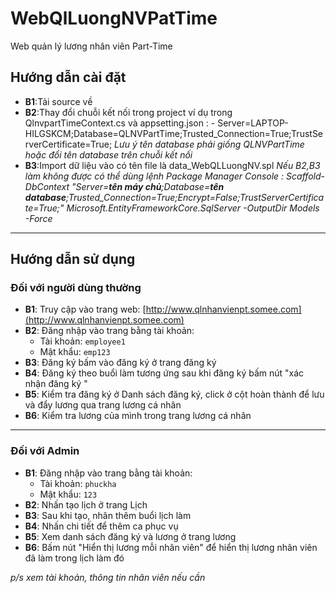 # WebQlLuongNVPatTime
Web quản lý lương nhân viên Part-Time 


## Hướng dẫn cài đặt 

- **B1**:Tải source về
- **B2**:Thay đổi chuỗi kết nối trong project ví dụ trong QlnvpartTimeContext.cs và appsetting.json :
        - Server=LAPTOP-HILGSKCM;Database=QLNVPartTime;Trusted_Connection=True;TrustServerCertificate=True;
                  *Lưu ý tên database phải giống QLNVPartTime hoặc đổi tên database trên chuỗi kết nối*
- **B3**:Import dữ liệu vào có tên file là data_WebQLLuongNV.spl
*Nếu B2,B3 làm không được có thể dùng lệnh Package Manager Console :*
                *Scaffold-DbContext "Server=__tên máy chủ__;Database=__tên database__;Trusted_Connection=True;Encrypt=False;TrustServerCertificate=True;"                                                 Microsoft.EntityFrameworkCore.SqlServer -OutputDir Models -Force*
---

## Hướng dẫn sử dụng 

### Đối với người dùng thường

- **B1**: Truy cập vào trang web: [http://www.qlnhanvienpt.somee.com](http://www.qlnhanvienpt.somee.com)
- **B2**: Đăng nhập vào trang bằng tài khoản:
  - Tài khoản: `employee1`
  - Mật khẩu: `emp123`
- **B3**: Đăng ký bấm vào đăng ký ở trang đăng ký 
- **B4**: Đăng ký theo buổi làm tương ứng sau khi đăng ký bấm nút "xác nhận đăng ký "
- **B5**: Kiểm tra đăng ký ở Danh sách đăng ký, click ở cột hoàn thành để lưu và đẩy lương qua trang lương cá nhân 
- **B6**: Kiểm tra lương của mình trong trang lương cá nhân 

---

### Đối với Admin 

- **B1**: Đăng nhập vào trang bằng tài khoản:
  - Tài khoản: `phuckha`
  - Mật khẩu: `123`
- **B2**: Nhấn tạo lịch ở trang Lịch 
- **B3**: Sau khi tạo, nhân thêm buổi lịch làm 
- **B4**: Nhấn chi tiết để thêm ca phục vụ 
- **B5**: Xem danh sách đăng ký và lương ở trang lương 
- **B6**: Bấm nút "Hiển thị lương mỗi nhân viên" để hiển thị lương nhân viên đã làm trong lịch làm đó 

*p/s xem tài khoản, thông tin nhân viên nếu cần*
